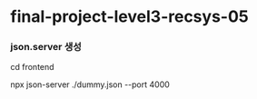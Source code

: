 # final-project-level3-recsys-05

<h3>json.server 생성</h3>
<p>cd frontend</p>
<p>npx json-server ./dummy.json --port 4000</p>
